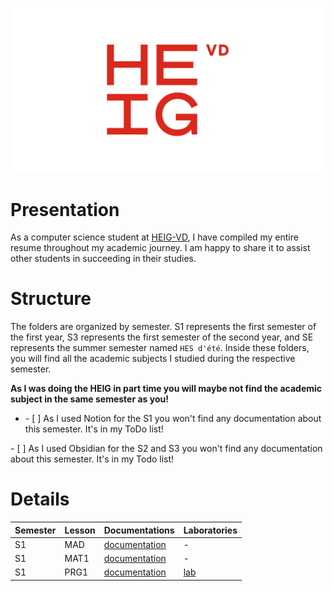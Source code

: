 ![HEIGVD](_src/img/docs/HEIGVD.png)

# Presentation
As a computer science student at [HEIG-VD](https://heig-vd.ch), I have compiled my entire resume throughout my academic journey. I am happy to share it to assist other students in succeeding in their studies.

# Structure
The folders are organized by semester. S1 represents the first semester of the first year, S3 represents the first semester of the second year, and SE represents the summer semester named `HES d'été`. Inside these folders, you will find all the academic subjects I studied during the respective semester.


**As I was doing the HEIG in part time you will maybe not find the academic subject in the same semester as you!**

<ul><li>- [ ] As I used Notion for the S1 you won't find any documentation about this semester. It's in my ToDo list! </li></ul>   
- [ ] As I used Obsidian for the S2 and S3 you won't find any documentation about this semester. It's in my Todo list!


# Details

Semester | Lesson | Documentations | Laboratories
|----|----|----|----|
| S1 | MAD | [documentation](S1/MAD/docs) | - |
| S1 | MAT1 | [documentation](S1/MAT1/docs) | - |
| S1 | PRG1 | [documentation](S1/PRG1/docs) | [lab](S1/PRG1/labs) |